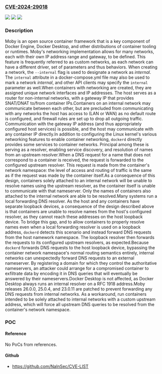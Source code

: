 ### [CVE-2024-29018](https://cve.mitre.org/cgi-bin/cvename.cgi?name=CVE-2024-29018)
![](https://img.shields.io/static/v1?label=Product&message=moby&color=blue)
![](https://img.shields.io/static/v1?label=Version&message=%3D%20%3E%3D%2026.0.0-rc1%2C%20%3C%2026.0.0-rc3%20&color=brighgreen)
![](https://img.shields.io/static/v1?label=Vulnerability&message=CWE-669%3A%20Incorrect%20Resource%20Transfer%20Between%20Spheres&color=brighgreen)

### Description

Moby is an open source container framework that is a key component of Docker Engine, Docker Desktop, and other distributions of container tooling or runtimes. Moby's networking implementation allows for many networks, each with their own IP address range and gateway, to be defined. This feature is frequently referred to as custom networks, as each network can have a different driver, set of parameters and thus behaviors. When creating a network, the `--internal` flag is used to designate a network as _internal_. The `internal` attribute in a docker-compose.yml file may also be used to mark a network _internal_, and other API clients may specify the `internal` parameter as well.When containers with networking are created, they are assigned unique network interfaces and IP addresses. The host serves as a router for non-internal networks, with a gateway IP that provides SNAT/DNAT to/from container IPs.Containers on an internal network may communicate between each other, but are precluded from communicating with any networks the host has access to (LAN or WAN) as no default route is configured, and firewall rules are set up to drop all outgoing traffic. Communication with the gateway IP address (and thus appropriately configured host services) is possible, and the host may communicate with any container IP directly.In addition to configuring the Linux kernel's various networking features to enable container networking, `dockerd` directly provides some services to container networks. Principal among these is serving as a resolver, enabling service discovery, and resolution of names from an upstream resolver.When a DNS request for a name that does not correspond to a container is received, the request is forwarded to the configured upstream resolver. This request is made from the container's network namespace: the level of access and routing of traffic is the same as if the request was made by the container itself.As a consequence of this design, containers solely attached to an internal network will be unable to resolve names using the upstream resolver, as the container itself is unable to communicate with that nameserver. Only the names of containers also attached to the internal network are able to be resolved.Many systems run a local forwarding DNS resolver. As the host and any containers have separate loopback devices, a consequence of the design described above is that containers are unable to resolve names from the host's configured resolver, as they cannot reach these addresses on the host loopback device. To bridge this gap, and to allow containers to properly resolve names even when a local forwarding resolver is used on a loopback address, `dockerd` detects this scenario and instead forward DNS requests from the host namework namespace. The loopback resolver then forwards the requests to its configured upstream resolvers, as expected.Because `dockerd` forwards DNS requests to the host loopback device, bypassing the container network namespace's normal routing semantics entirely, internal networks can unexpectedly forward DNS requests to an external nameserver. By registering a domain for which they control the authoritative nameservers, an attacker could arrange for a compromised container to exfiltrate data by encoding it in DNS queries that will eventually be answered by their nameservers.Docker Desktop is not affected, as Docker Desktop always runs an internal resolver on a RFC 1918 address.Moby releases 26.0.0, 25.0.4, and 23.0.11 are patched to prevent forwarding any DNS requests from internal networks. As a workaround, run containers intended to be solely attached to internal networks with a custom upstream address, which will force all upstream DNS queries to be resolved from the container's network namespace.

### POC

#### Reference
No PoCs from references.

#### Github
- https://github.com/NaInSec/CVE-LIST

